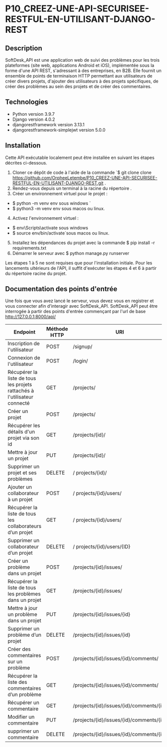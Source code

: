 # P10_CREEZ-UNE-API-SECURISEE-RESTFUL-EN-UTILISANT-DJANGO-REST

## Description
SoftDesk_API est une application web de suivi des problèmes pour les trois plateformes (site web, applications Android et iOS), implémentée sous la forme d'une API REST, s'adressant à des entreprises, en B2B. Elle fournit un ensemble de points de terminaison HTTP permettant aux utilisateurs de créer divers projets, d'ajouter des utilisateurs à des projets spécifiques, de créer des problèmes au sein des projets et de créer des commentaires.
## Technologies
-	Python version 3.9.7
-	Django version 4.0.2
-	djangorestframework version 3.13.1
-	djangorestframework-simplejwt version 5.0.0

## Installation
Cette API exécutable localement peut être installée en suivant les étapes décrites ci-dessous.
1.	Cloner ce dépôt de code à l'aide de la commande `$ git clone clone https://github.com/OrpheeLetembe/P10_CREEZ-UNE-API-SECURISEE-RESTFUL-EN-UTILISANT-DJANGO-REST.git .
2.	Rendez-vous depuis un terminal à la racine du répertoire .
3.	Créer un environnement virtuel pour le projet :
- $ python -m venv env sous windows `
- $ python3 -m venv env sous macos ou linux.
4.	Activez l'environnement virtuel :
- $ env\Scripts\activate sous windows 
- $ source env/bin/activate`sous macos ou linux.
5.	Installez les dépendances du projet avec la commande $ pip install -r requirements.txt
6.	Démarrer le serveur avec $ python manage.py runserver

Les étapes 1 à 5 ne sont requises que pour l'installation initiale. Pour les lancements ultérieurs de l'API, il suffit d'exécuter les étapes 4 et 6 à partir du répertoire racine du projet.

## Documentation des points d'entrée
Une fois que vous avez lancé le serveur, vous devez vous en registrer et vous connecter afin d’interagir avec SoftDesk_API.
SoftDesk_API peut être interrogée à partir des points d'entrée commençant par l'url de base http://127.0.0.1:8000/api/



|Endpoint|Méthode HTTP|URI|
|-----------------|------------|--------------|
| Inscription de l'utilisateur            |  POST |/signup/|
| Connexion de l'utilisateur	          |  POST  |/login/|
| Récupérer la liste de tous les projets rattachés à l'utilisateur connecté |  GET|/projects/|
| Créer un projet            |  POST|/projects/|
| Récupérer les détails d'un projet via son id |  GET |/projects/{id}/|
| Mettre à jour un projet             |  PUT |/projects/{id}/|
| Supprimer un projet et ses problèmes |  DELETE|/ projects/{id}/|
| Ajouter un collaborateur à un projet |  POST|/ projects/{id}/users/|
| Récupérer la liste de tous les collaborateurs d’un projet |  GET|/ projects/{id}/users/|
| Supprimer un collaborateur d’un projet | DELETE|/ projects/{id}/users/{ID}|
| Créer un problème dans un projet|  POST|/projects/{id}/issues/|
| Récupérer la liste de tous les problèmes dans un projet|  GET|/projects/{id}/issues/|
| Mettre à jour un problème dans un projet|  PUT|/projects/{id}/issues/{id}|
| Supprimer un problème d’un projet|  DELETE|/projects/{id}/issues/{id}|
| Créer des commentaires sur un problème|  POST|/projects/{id}/issues/{id}/comments/|
| Récupérer la liste des commentaires d’un problème|  GET|/projects/{id}/issues/{id}/comments/|
| Récupérer un commentaire |  GET|/projects/{id}/issues/{id}/comments/{id}|
| Modifier un commentaire|  PUT|/projects/{id}/issues/{id}/comments/{id}|
| supprimer un commentaire|  DELETE|/projects/{id}/issues/{id}/comments/{id}|


